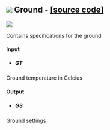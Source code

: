 ## ![](https://github.com/Eddy3D-Dev/Eddy3D/tree/dev/Documentation/Images/Icons/Ground.png) Ground - [[source code]](https://github.com/Eddy3D-Dev/Eddy3D/tree/dev/Ground.cs)

![](https://github.com/Eddy3D-Dev/Eddy3D/tree/dev/Documentation/Images/Components/Ground.png)

Contains specifications for the ground

#### Input
* ##### GT 
Ground temperature in Celcius

#### Output
* ##### GS
Ground settings